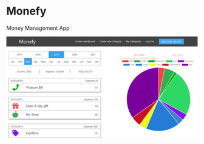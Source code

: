 # Monefy
Money Management App

![soft28](https://raw.githubusercontent.com/iarnaudov/Monefy/master/src/resources/monefy-readme.png)

